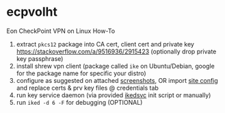 # ecpvolht

Eon CheckPoint VPN on Linux How-To

1. extract `pkcs12` package into CA cert, client cert and private key https://stackoverflow.com/a/9516936/2915423 (optionally drop private key passphrase)
1. install shrew vpn client (package called `ike` on Ubuntu/Debian, google for the package name for specific your distro)
1. configure as suggested on attached [screenshots](https://raw.githubusercontent.com/helvete/ecpvolht/master/screenshots/README.md), OR import [site config](https://raw.githubusercontent.com/helvete/ecpvolht/master/shrewsoft_vpn_config/config.vpn) and replace certs & prv key files @ credentials tab
1. run key service daemon (via provided [ikedsvc](https://raw.githubusercontent.com/helvete/ecpvolht/master/src/ikedsvc) init script or manually)
1. run `iked -d 6 -F` for debugging (OPTIONAL)
